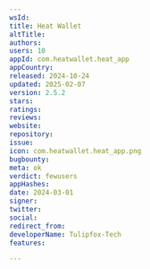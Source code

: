 ```yaml
---
wsId: 
title: Heat Wallet
altTitle: 
authors: 
users: 10
appId: com.heatwallet.heat_app
appCountry: 
released: 2024-10-24
updated: 2025-02-07
version: 2.5.2
stars: 
ratings: 
reviews: 
website: 
repository: 
issue: 
icon: com.heatwallet.heat_app.png
bugbounty: 
meta: ok
verdict: fewusers
appHashes: 
date: 2024-03-01
signer: 
twitter: 
social: 
redirect_from: 
developerName: Tulipfox-Tech
features: 

---
```


